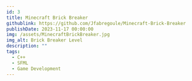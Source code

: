 ```yaml
---
id: 3
title: Minecraft Brick Breaker
githublink: https://github.com/Jfabregoule/Minecraft-Brick-Breaker
publishDate: 2023-11-17 00:00:00
img: /assets/MinecraftBrickBreaker.jpg
img_alt: Brick Breaker Level
description: ""
tags:
  - C++
  - SFML
  - Game Development
---
```


